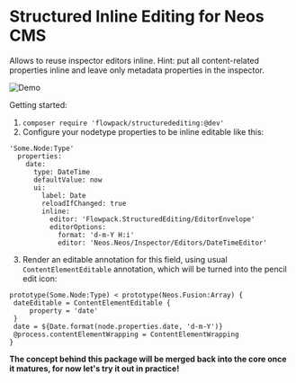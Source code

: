 # Structured Inline Editing for Neos CMS

Allows to reuse inspector editors inline. Hint: put all content-related properties inline and leave only metadata properties in the inspector.

![Demo](https://raw.githubusercontent.com/flowpack/Flowpack.StructuredEditing/master/structured.gif)

Getting started:

1. `composer require 'flowpack/structuredediting:@dev'`
2. Configure your nodetype properties to be inline editable like this:

```
'Some.Node:Type'
  properties:
    date:
      type: DateTime
      defaultValue: now
      ui:
        label: Date
        reloadIfChanged: true
        inline:
          editor: 'Flowpack.StructuredEditing/EditorEnvelope'
          editorOptions:
            format: 'd-m-Y H:i'
            editor: 'Neos.Neos/Inspector/Editors/DateTimeEditor'
```

3. Render an editable annotation for this field, using usual `ContentElementEditable` annotation, which will be turned into the pencil edit icon:

```
prototype(Some.Node:Type) < prototype(Neos.Fusion:Array) {
 dateEditable = ContentElementEditable {
	 property = 'date'
 }
 date = ${Date.format(node.properties.date, 'd-m-Y')}
 @process.contentElementWrapping = ContentElementWrapping
}
```

**The concept behind this package will be merged back into the core once it matures, for now let's try it out in practice!**

